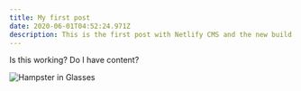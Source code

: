 ```yaml
---
title: My first post
date: 2020-06-01T04:52:24.971Z
description: This is the first post with Netlify CMS and the new build of Nuxt.
---
```

Is this working? Do I have content?

![Hampster in Glasses](/media/hamsteringlasses.png "Hampster in Glasses")
